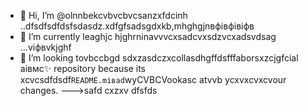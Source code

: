 - 👋 Hi, I’m @olnnbekcvbvcbvcsanzxfdcinh ..dfsdfsdfdsfsdasdz.xdfgfsadsgdxkb,mhghgjnвфівфівіфв
- 🌱 I’m currently leaghjc hjghrninavvvcxsadcvxsdzvcxadsvdsag ...vіфвvkjghf
- 💞️ I’m looking tovbccbgd sdxzasdczxcollasdhgffdsfffaborsxzcjgfcial аівмс✨ repository because its xcvcsdfdsdf`README.mіваd`wyCVBCVookasc atvvb ycxvxcvxcvour changes.
--->safd
cxzxv
dfsfds
